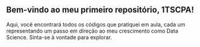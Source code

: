 ## Bem-vindo ao meu primeiro repositório, 1TSCPA!

Aqui, você encontrará todos os códigos que pratiquei em aula, cada um representando um passo em direção ao meu crescimento como Data Science. Sinta-se à vontade para explorar.